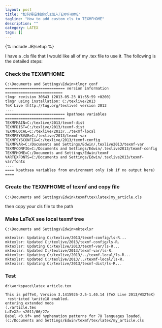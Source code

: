 ```yaml
---
layout: post
title: "如何将定制的cls加入TEXMFHOME"
tagline: "How to add custom cls to TEXMFHOME"
description: ""
category: LATEX
tags: []
---
```

{% include JB/setup %}

I have a .cls file that I would like all of my .tex file to use it. The following is the detailed steps:

### Check the TEXMFHOME


	C:\Documents and Settings\Edwin>tlmgr conf
	=========================== version information ==========================
	tlmgr revision 30643 (2013-05-23 01:55:59 +0200)
	tlmgr using installation: C:/texlive/2013
	TeX Live (http://tug.org/texlive) version 2013
	....
	=========================== kpathsea variables ===========================
	TEXMFMAIN=C:/texlive/2013/texmf-dist
	TEXMFDIST=C:/texlive/2013/texmf-dist
	TEXMFLOCAL=C:/texlive/2013/../texmf-local
	TEXMFSYSVAR=C:/texlive/2013/texmf-var
	TEXMFSYSCONFIG=C:/texlive/2013/texmf-config
	TEXMFVAR=C:/Documents and Settings/Edwin/.texlive2013/texmf-var
	TEXMFCONFIG=C:/Documents and Settings/Edwin/.texlive2013/texmf-config
	TEXMFHOME=C:/Documents and Settings/Edwin/texmf
	VARTEXFONTS=C:/Documents and Settings/Edwin/.texlive2013/texmf-var/fonts
	....
	==== kpathsea variables from environment only (ok if no output here) ====

### Create the TEXMFHOME of texmf and copy file

	C:\Documents and Settings\Edwin\texmf\tex\latex|my_article.cls

then copy your cls file to the path

### Make LaTeX see local texmf tree

	C:\Documents and Settings\Edwin>mktexlsr
	
	mktexlsr: Updating C:/texlive/2013/texmf-config/ls-R...
	mktexlsr: Updated C:/texlive/2013/texmf-config/ls-R.
	mktexlsr: Updating C:/texlive/2013/texmf-var/ls-R...
	mktexlsr: Updated C:/texlive/2013/texmf-var/ls-R.
	mktexlsr: Updating C:/texlive/2013/../texmf-local/ls-R...
	mktexlsr: Updated C:/texlive/2013/../texmf-local/ls-R.
	mktexlsr: Updating C:/texlive/2013/texmf-dist/ls-R...

### Test

	d:\workspace\latex article.tex

	This is pdfTeX, Version 3.1415926-2.5-1.40.14 (TeX Live 2013/W32TeX)
	 restricted \write18 enabled.
	entering extended mode
	(./article.tex
	LaTeX2e <2011/06/27>
	Babel <3.9f> and hyphenation patterns for 78 languages loaded.
	(c:/Documents and Settings/Edwin/texmf/tex/latex/my_article.cls

